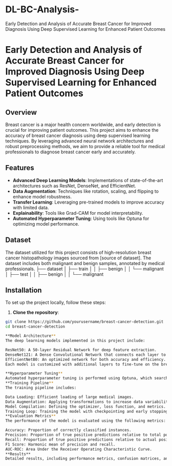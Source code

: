 # DL-BC-Analysis-
Early Detection and Analysis of Accurate Breast Cancer for Improved Diagnosis Using Deep Supervised Learning for Enhanced Patient Outcomes
# Early Detection and Analysis of Accurate Breast Cancer for Improved Diagnosis Using Deep Supervised Learning for Enhanced Patient Outcomes

## Overview

Breast cancer is a major health concern worldwide, and early detection is crucial for improving patient outcomes. This project aims to enhance the accuracy of breast cancer diagnosis using deep supervised learning techniques. By leveraging advanced neural network architectures and robust preprocessing methods, we aim to provide a reliable tool for medical professionals to diagnose breast cancer early and accurately.


## Features

- **Advanced Deep Learning Models**: Implementations of state-of-the-art architectures such as ResNet, DenseNet, and EfficientNet.
- **Data Augmentation**: Techniques like rotation, scaling, and flipping to enhance model robustness.
- **Transfer Learning**: Leveraging pre-trained models to improve accuracy with limited data.
- **Explainability**: Tools like Grad-CAM for model interpretability.
- **Automated Hyperparameter Tuning**: Using tools like Optuna for optimizing model performance.

## Dataset

The dataset utilized for this project consists of high-resolution breast cancer histopathology images sourced from [source of dataset]. The dataset includes both malignant and benign samples, annotated by medical professionals.
├── dataset
│ ├── train
│ │ ├── benign
│ │ └── malignant
│ ├── test
│ │ ├── benign
│ │ └── malignant

## Installation

To set up the project locally, follow these steps:

1. **Clone the repository**:
 ```bash
 git clone https://github.com/yourusername/breast-cancer-detection.git
 cd breast-cancer-detection

**Model Architecture**
The deep learning models implemented in this project include:

ResNet50: A 50-layer Residual Network for deep feature extraction.
DenseNet121: A Dense Convolutional Network that connects each layer to every other layer.
EfficientNetB0: An optimized network for both accuracy and efficiency.
Each model is customized with additional layers to fine-tune on the breast cancer dataset.

**Hyperparameter Tuning**
Automated hyperparameter tuning is performed using Optuna, which searches for the best combination of hyperparameters to maximize model performance.
**Training Pipeline**
The training pipeline includes:

Data Loading: Efficient loading of large medical images.
Data Augmentation: Applying transformations to increase data variability.
Model Compilation: Defining the optimizer, loss function, and metrics.
Training Loop: Training the model with checkpointing and early stopping.
**Evaluation Metrics**
The performance of the model is evaluated using the following metrics:

Accuracy: Proportion of correctly classified instances.
Precision: Proportion of true positive predictions relative to total positive predictions.
Recall: Proportion of true positive predictions relative to actual positives.
F1 Score: Harmonic mean of precision and recall.
AUC-ROC: Area Under the Receiver Operating Characteristic Curve.
**Results**
Detailed results, including performance metrics, confusion matrices, and visualizations, are documented in the Results section.


